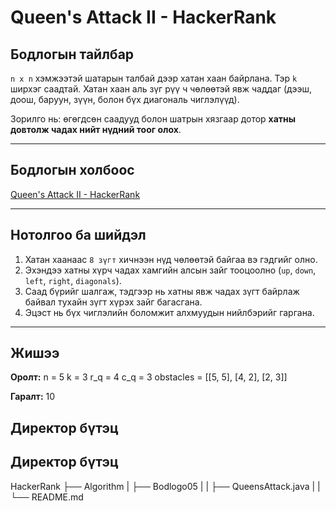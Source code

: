 # Queen's Attack II - HackerRank

## Бодлогын тайлбар

`n x n` хэмжээтэй шатарын талбай дээр хатан хаан байрлана. Тэр `k` ширхэг саадтай. Хатан хаан аль зүг рүү ч чөлөөтэй явж чаддаг (дээш, доош, баруун, зүүн, болон бүх диагональ чиглэлүүд).

Зорилго нь: өгөгдсөн саадууд болон шатрын хязгаар дотор **хатны довтолж чадах нийт нүдний тоог олох**.

---

## Бодлогын холбоос

[Queen's Attack II - HackerRank](https://www.hackerrank.com/challenges/queens-attack-2/)

---

## Нотолгоо ба шийдэл

1. Хатан хаанаас `8 зүгт` хичнээн нүд чөлөөтэй байгаа вэ гэдгийг олно.
2. Эхэндээ хатны хүрч чадах хамгийн алсын зайг тооцоолно (`up`, `down`, `left`, `right`, `diagonals`).
3. Саад бүрийг шалгаж, тэдгээр нь хатны явж чадах зүгт байрлаж байвал тухайн зүгт хүрэх зайг багасгана.
4. Эцэст нь бүх чиглэлийн боломжит алхмуудын нийлбэрийг гаргана.

---

## Жишээ

**Оролт:**
n = 5
k = 3
r_q = 4
c_q = 3
obstacles = [[5, 5], [4, 2], [2, 3]]

**Гаралт:**
10

## Директор бүтэц

## Директор бүтэц

HackerRank
├── Algorithm
| ├── Bodlogo05
| | ├── QueensAttack.java
| | └── README.md

